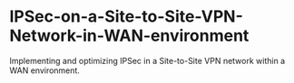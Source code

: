 # IPSec-on-a-Site-to-Site-VPN-Network-in-WAN-environment
Implementing and optimizing IPSec in a Site-to-Site VPN network within a WAN environment.
